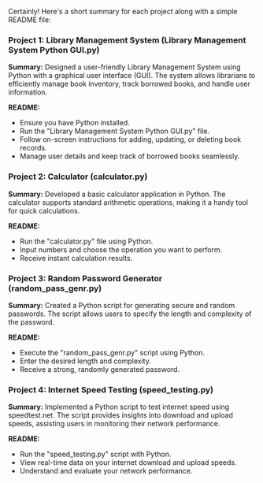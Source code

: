 Certainly! Here's a short summary for each project along with a simple README file:

### Project 1: Library Management System (Library Management System Python GUI.py)

**Summary:**
Designed a user-friendly Library Management System using Python with a graphical user interface (GUI). The system allows librarians to efficiently manage book inventory, track borrowed books, and handle user information.

**README:**
- Ensure you have Python installed.
- Run the "Library Management System Python GUI.py" file.
- Follow on-screen instructions for adding, updating, or deleting book records.
- Manage user details and keep track of borrowed books seamlessly.

### Project 2: Calculator (calculator.py)

**Summary:**
Developed a basic calculator application in Python. The calculator supports standard arithmetic operations, making it a handy tool for quick calculations.

**README:**
- Run the "calculator.py" file using Python.
- Input numbers and choose the operation you want to perform.
- Receive instant calculation results.

### Project 3: Random Password Generator (random_pass_genr.py)

**Summary:**
Created a Python script for generating secure and random passwords. The script allows users to specify the length and complexity of the password.

**README:**
- Execute the "random_pass_genr.py" script using Python.
- Enter the desired length and complexity.
- Receive a strong, randomly generated password.

### Project 4: Internet Speed Testing (speed_testing.py)

**Summary:**
Implemented a Python script to test internet speed using speedtest.net. The script provides insights into download and upload speeds, assisting users in monitoring their network performance.

**README:**
- Run the "speed_testing.py" script with Python.
- View real-time data on your internet download and upload speeds.
- Understand and evaluate your network performance.
